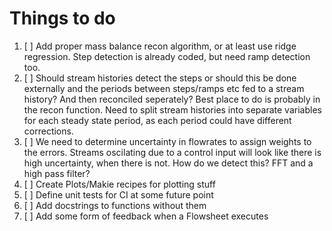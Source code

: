 # Things to do

1. [ ] Add proper mass balance recon algorithm, or at least use ridge regression. Step detection is already coded, but need ramp detection too.
2. [ ] Should stream histories detect the steps or should this be done externally and the periods between steps/ramps etc fed to a stream history? And then reconciled seperately? Best place to do is probably in the recon function. Need to split stream histories into separate variables for each steady state period, as each period could have different corrections.
3. [ ] We need to determine uncertainty in flowrates to assign weights to the errors. Streams oscilating due to a control input will look like there is high uncertainty, when there is not. How do we detect this? FFT and a high pass filter?
4. [ ] Create Plots/Makie recipes for plotting stuff
5. [ ] Define unit tests for CI at some future point
6. [ ] Add docstrings to functions without them
7. [ ] Add some form of feedback when a Flowsheet executes

